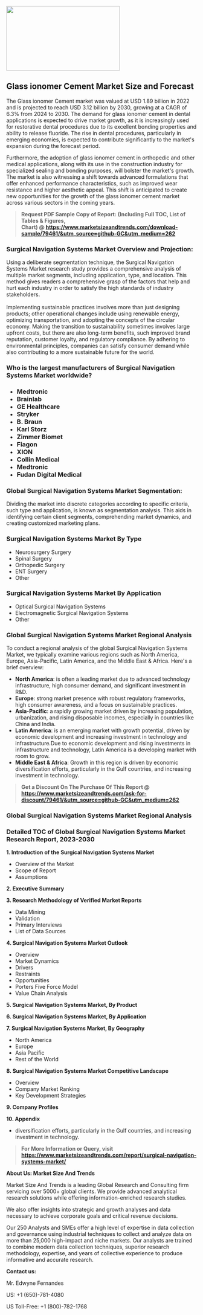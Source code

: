 <p><img class="alignnone size-medium wp-image-20088" src="https://ffe5etoiles.com/wp-content/uploads/2024/12/MST1-300x171.png" alt="" width="300" height="171" /></p><h2>Glass ionomer Cement Market Size and Forecast</h2><p>The Glass ionomer Cement market was valued at USD 1.89 billion in 2022 and is projected to reach USD 3.12 billion by 2030, growing at a CAGR of 6.3% from 2024 to 2030. The demand for glass ionomer cement in dental applications is expected to drive market growth, as it is increasingly used for restorative dental procedures due to its excellent bonding properties and ability to release fluoride. The rise in dental procedures, particularly in emerging economies, is expected to contribute significantly to the market's expansion during the forecast period.</p><p>Furthermore, the adoption of glass ionomer cement in orthopedic and other medical applications, along with its use in the construction industry for specialized sealing and bonding purposes, will bolster the market's growth. The market is also witnessing a shift towards advanced formulations that offer enhanced performance characteristics, such as improved wear resistance and higher aesthetic appeal. This shift is anticipated to create new opportunities for the growth of the glass ionomer cement market across various sectors in the coming years.</p></p><blockquote id="" class=""><strong>Request PDF Sample Copy of Report: (Including Full TOC, List of Tables &amp; Figures, Chart)&nbsp;@&nbsp;<strong><a href="https://www.marketsizeandtrends.com/download-sample/79461/&utm_source=github-GC&utm_medium=262" target="_blank">https://www.marketsizeandtrends.com/download-sample/79461/&utm_source=github-GC&utm_medium=262</a></strong></strong></blockquote><h3 id="" class="">Surgical Navigation Systems Market&nbsp;Overview and Projection:</h3><p id="" class="">Using a deliberate segmentation technique, the Surgical Navigation Systems Market research study provides a comprehensive analysis of multiple market segments, including application, type, and location. This method gives readers a comprehensive grasp of the factors that help and hurt each industry in order to satisfy the high standards of industry stakeholders. <br /> <br />Implementing sustainable practices involves more than just designing products; other operational changes include using renewable energy, optimizing transportation, and adopting the concepts of the circular economy. Making the transition to sustainability sometimes involves large upfront costs, but there are also long-term benefits, such improved brand reputation, customer loyalty, and regulatory compliance. By adhering to environmental principles, companies can satisfy consumer demand while also contributing to a more sustainable future for the world.</p><h3 id="" class="">Who is the largest manufacturers of&nbsp;Surgical Navigation Systems Market worldwide?</h3><h3 class=""><p><ul><li>Medtronic </li><li> Brainlab </li><li> GE Healthcare </li><li> Stryker </li><li> B. Braun </li><li> Karl Storz </li><li> Zimmer Biomet </li><li> Fiagon </li><li> XION </li><li> Collin Medical </li><li> Medtronic </li><li> Fudan Digital Medical</li></ul></p></h3><h3 id="" class="">Global&nbsp;Surgical Navigation Systems Market Segmentation:</h3><p id="" class="">Dividing the market into discrete categories according to specific criteria, such type and application, is known as segmentation analysis. This aids in identifying certain client segments, comprehending market dynamics, and creating customized marketing plans.</p><h3 id="" class="">Surgical Navigation Systems Market&nbsp;By Type</h3><p><p><ul><li>Neurosurgery Surgery</li><li> Spinal Surgery</li><li> Orthopedic Surgery</li><li> ENT Surgery</li><li> Other</p></li></ul></p></p><h3 id="" class="">Surgical Navigation Systems Market&nbsp;By Application</h3><p class=""><p><ul><li>Optical Surgical Navigation Systems</li><li> Electromagnetic Surgical Navigation Systems</li><li> Other</li></ul></p></p><h3 id="" class="">Global Surgical Navigation Systems Market Regional Analysis</h3><p id="" class="">To conduct a regional analysis of the global Surgical Navigation Systems Market, we typically examine various regions such as North America, Europe, Asia-Pacific, Latin America, and the Middle East &amp; Africa. Here's a brief overview:</p><ul><li><strong>North America</strong>: is often a leading market due to advanced technology infrastructure, high consumer demand, and significant investment in R&amp;D.</li><li><strong>Europe</strong>: strong market presence with robust regulatory frameworks, high consumer awareness, and a focus on sustainable practices.</li><li><strong>Asia-Pacific</strong>: a rapidly growing market driven by increasing population, urbanization, and rising disposable incomes, especially in countries like China and India.</li><li><strong>Latin America</strong>: is an emerging market with growth potential, driven by economic development and increasing investment in technology and infrastructure.Due to economic development and rising investments in infrastructure and technology, Latin America is a developing market with room to grow.</li><li><strong>Middle East &amp; Africa</strong>: Growth in this region is driven by economic diversification efforts, particularly in the Gulf countries, and increasing investment in technology.</li></ul><blockquote id="" class=""><strong>Get a Discount On The Purchase Of This Report @ <strong><a href="https://www.marketsizeandtrends.com/ask-for-discount/79461/&utm_source=github-GC&utm_medium=262" target="_blank">https://www.marketsizeandtrends.com/ask-for-discount/79461/&utm_source=github-GC&utm_medium=262</a></strong></strong></blockquote><h3 id="" class="">Global Surgical Navigation Systems Market Regional Analysis</h3><h3 id="" class="">Detailed TOC of Global Surgical Navigation Systems Market Research Report, 2023-2030</h3><p id="" class=""><strong>1. Introduction of the Surgical Navigation Systems Market</strong></p><ul><li>Overview of the Market</li><li>Scope of Report</li><li>Assumptions</li></ul><p id="" class=""><strong>2. Executive Summary</strong></p><p id="" class=""><strong>3. Research Methodology of Verified Market Reports</strong></p><ul><li>Data Mining</li><li>Validation</li><li>Primary Interviews</li><li>List of Data Sources</li></ul><p id="" class=""><strong>4. Surgical Navigation Systems Market Outlook</strong></p><ul><li>Overview</li><li>Market Dynamics</li><li>Drivers</li><li>Restraints</li><li>Opportunities</li><li>Porters Five Force Model</li><li>Value Chain Analysis</li></ul><p id="" class=""><strong>5. Surgical Navigation Systems Market, By Product</strong></p><p id="" class=""><strong>6. Surgical Navigation Systems Market, By Application</strong></p><p id="" class=""><strong>7. Surgical Navigation Systems Market, By Geography</strong></p><ul><li>North America</li><li>Europe</li><li>Asia Pacific</li><li>Rest of the World</li></ul><p id="" class=""><strong>8. Surgical Navigation Systems Market Competitive Landscape</strong></p><ul><li>Overview</li><li>Company Market Ranking</li><li>Key Development Strategies</li></ul><p id="" class=""><strong>9. Company Profiles</strong></p><p id="" class=""><strong>10. Appendix</strong></p><ul><li>diversification efforts, particularly in the Gulf countries, and increasing investment in technology.</li></ul><blockquote id="" class=""><strong>For More Information or Query, visit <strong><strong><a href="https://www.marketsizeandtrends.com/report/surgical-navigation-systems-market/" target="_blank">https://www.marketsizeandtrends.com/report/surgical-navigation-systems-market/</a></strong></strong></strong></blockquote><p id="" class=""><strong>About Us: Market Size And Trends</strong></p><p id="" class="">Market Size And Trends is a leading Global Research and Consulting firm servicing over 5000+ global clients. We provide advanced analytical research solutions while offering information-enriched research studies.</p><p id="" class="">We also offer insights into strategic and growth analyses and data necessary to achieve corporate goals and critical revenue decisions.</p><p id="" class="">Our 250 Analysts and SMEs offer a high level of expertise in data collection and governance using industrial techniques to collect and analyze data on more than 25,000 high-impact and niche markets. Our analysts are trained to combine modern data collection techniques, superior research methodology, expertise, and years of collective experience to produce informative and accurate research.</p><p id="" class=""><strong>Contact us:</strong></p><p id="" class="">Mr. Edwyne Fernandes</p><p id="" class="">US: +1 (650)-781-4080</p><p id="" class="">US Toll-Free: +1 (800)-782-1768</p>
